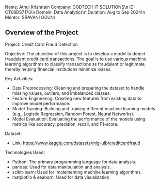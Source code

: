 Name: Athul Krishna\n
Company: CODTECH IT SOLUTIONS\n
ID: CT08DS7176\n
Domain: Data Analytics\n
Duration: Aug to Sep 2024\n
Mentor: SRAVANI GOUNI


Overview of the Project
------------------------
Project: Credit Card Fraud Detection

Objective:
The objective of this project is to develop a model to detect fraudulent credit card transactions. The goal is to use various machine learning algorithms to classify transactions as fraudulent or legitimate, thereby helping financial institutions minimize losses.

Key Activities:
- Data Preprocessing: Cleaning and preparing the dataset to handle missing values, outliers, and imbalanced classes.
- Feature Engineering: Creating new features from existing data to improve model performance.
- Model Training: Building and training different machine learning models (e.g., Logistic Regression, Random Forest, Neural Networks).
- Model Evaluation: Evaluating the performance of the models using metrics like accuracy, precision, recall, and F1-score.

Dataset:
- Link: https://www.kaggle.com/datasets/mlg-ulb/creditcardfraud

Technologies Used:
- Python: The primary programming language for data analysis.
- pandas: Used for data manipulation and analysis.
- scikit-learn: Used for implementing machine learning algorithms.
- matplotlib & seaborn: Used for data visualization.
